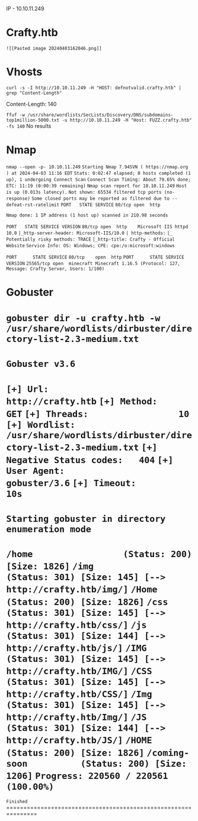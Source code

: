 IP - 10.10.11.249

# Crafty.htb
	![[Pasted image 20240403162046.png]]

# Vhosts
	curl -s -I http://10.10.11.249 -H "HOST: defnotvalid.crafty.htb" | grep "Content-Length"
Content-Length: 140

``ffuf -w /usr/share/wordlists/SecLists/Discovery/DNS/subdomains-top1million-5000.txt -u http://10.10.11.249 -H "Host: FUZZ.crafty.htb" -fs 140``
No results


# Nmap
`nmap --open -p- 10.10.11.249`
`Starting Nmap 7.94SVN ( https://nmap.org ) at 2024-04-03 11:16 EDT`
`Stats: 0:02:47 elapsed; 0 hosts completed (1 up), 1 undergoing Connect Scan`
`Connect Scan Timing: About 79.65% done; ETC: 11:19 (0:00:39 remaining)`
`Nmap scan report for 10.10.11.249`
`Host is up (0.013s latency).`
`Not shown: 65534 filtered tcp ports (no-response)`
`Some closed ports may be reported as filtered due to --defeat-rst-ratelimit`
`PORT   STATE SERVICE`
`80/tcp open  http`

`Nmap done: 1 IP address (1 host up) scanned in 210.98 seconds`

`PORT   STATE SERVICE VERSION`
`80/tcp open  http    Microsoft IIS httpd 10.0`
`|_http-server-header: Microsoft-IIS/10.0`
`| http-methods:` 
`|_  Potentially risky methods: TRACE`
`|_http-title: Crafty - Official Website`
`Service Info: OS: Windows; CPE: cpe:/o:microsoft:windows`


`PORT      STATE SERVICE`
`80/tcp    open  http`
`PORT      STATE SERVICE   VERSION`
`25565/tcp open  minecraft Minecraft 1.16.5 (Protocol: 127, Message: Crafty Server, Users: 1/100)`


# Gobuster
`gobuster dir -u crafty.htb -w /usr/share/wordlists/dirbuster/directory-list-2.3-medium.txt` 
===============================================================
`Gobuster v3.6`
===============================================================
`[+] Url:                     http://crafty.htb`
`[+] Method:                  GET`
`[+] Threads:                 10`
`[+] Wordlist:                /usr/share/wordlists/dirbuster/directory-list-2.3-medium.txt`
`[+] Negative Status codes:   404`
`[+] User Agent:              gobuster/3.6`
`[+] Timeout:                 10s`
===============================================================
`Starting gobuster in directory enumeration mode`
===============================================================
`/home                 (Status: 200) [Size: 1826]`
`/img                  (Status: 301) [Size: 145] [--> http://crafty.htb/img/]`
`/Home                 (Status: 200) [Size: 1826]`
`/css                  (Status: 301) [Size: 145] [--> http://crafty.htb/css/]`
`/js                   (Status: 301) [Size: 144] [--> http://crafty.htb/js/]`
`/IMG                  (Status: 301) [Size: 145] [--> http://crafty.htb/IMG/]`
`/CSS                  (Status: 301) [Size: 145] [--> http://crafty.htb/CSS/]`
`/Img                  (Status: 301) [Size: 145] [--> http://crafty.htb/Img/]`
`/JS                   (Status: 301) [Size: 144] [--> http://crafty.htb/JS/]`
`/HOME                 (Status: 200) [Size: 1826]`
`/coming-soon          (Status: 200) [Size: 1206]`
`Progress: 220560 / 220561 (100.00%)`
===============================================================
`Finished`
===============================================================`
`